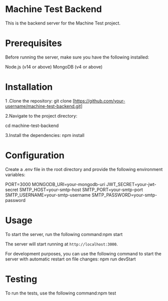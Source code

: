 # Machine Test Backend

This is the backend server for the Machine Test project.

# Prerequisites

Before running the server, make sure you have the following installed:

Node.js (v14 or above)
MongoDB (v4 or above)

# Installation

1 .Clone the repository:
git clone [https://github.com/your-username/machine-test-backend.git]

2.Navigate to the project directory:

cd machine-test-backend

3.Install the dependencies:
npm install

# Configuration

Create a .env file in the root directory and provide the following environment variables:

PORT=3000
MONGODB_URI=your-mongodb-uri
JWT_SECRET=your-jwt-secret
SMTP_HOST=your-smtp-host
SMTP_PORT=your-smtp-port
SMTP_USERNAME=your-smtp-username
SMTP_PASSWORD=your-smtp-password

# Usage

To start the server, run the following command:npm start

The server will start running at `http://localhost:3000`.

For development purposes, you can use the following command to start the server with automatic restart on file changes: npm run devStart

# Testing

To run the tests, use the following command:npm test
